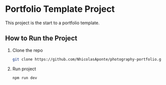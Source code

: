 # Portfolio Template Project

This project is the start to a portfolio template.

## How to Run the Project

1. Clone the repo
   ```sh
   git clone https://github.com/NhicolasAponte/photography-portfolio.git
   ```
2. Run project
   ```sh
   npm run dev
   ```
